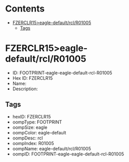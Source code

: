 



Contents
========

* [FZERCLR15>eagle-default/rcl/R01005](#fzerclr15eagle-defaultrclr01005)
	* [Tags](#tags)

# FZERCLR15>eagle-default/rcl/R01005

- ID: FOOTPRINT-eagle-eagle-default-rcl-R01005
- Hex ID: FZERCLR15
- Name: 
- Description: 

## Tags

- hexID: FZERCLR15
- oompType: FOOTPRINT
- oompSize: eagle
- oompColor: eagle-default
- oompDesc: rcl
- oompIndex: R01005
- oompName: eagle-default/rcl/R01005
- oompID: FOOTPRINT-eagle-eagle-default-rcl-R01005
